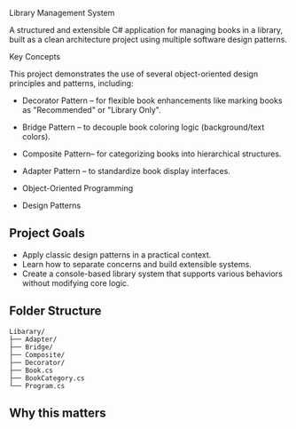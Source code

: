 
Library Management System

A structured and extensible C# application for managing books in a library, built as a clean architecture project using multiple software design patterns.

 Key Concepts

This project demonstrates the use of several object-oriented design principles and patterns, including:

- Decorator Pattern – for flexible book enhancements like marking books as "Recommended" or "Library Only".
- Bridge Pattern – to decouple book coloring logic (background/text colors).
- Composite Pattern– for categorizing books into hierarchical structures.
- Adapter Pattern – to standardize book display interfaces.



- Object-Oriented Programming
- Design Patterns

## Project Goals

- Apply classic design patterns in a practical context.
- Learn how to separate concerns and build extensible systems.
- Create a console-based library system that supports various behaviors without modifying core logic.

##  Folder Structure

```
Libarary/
├── Adapter/
├── Bridge/
├── Composite/
├── Decorator/
├── Book.cs
├── BookCategory.cs
└── Program.cs
```

## Why this matters
